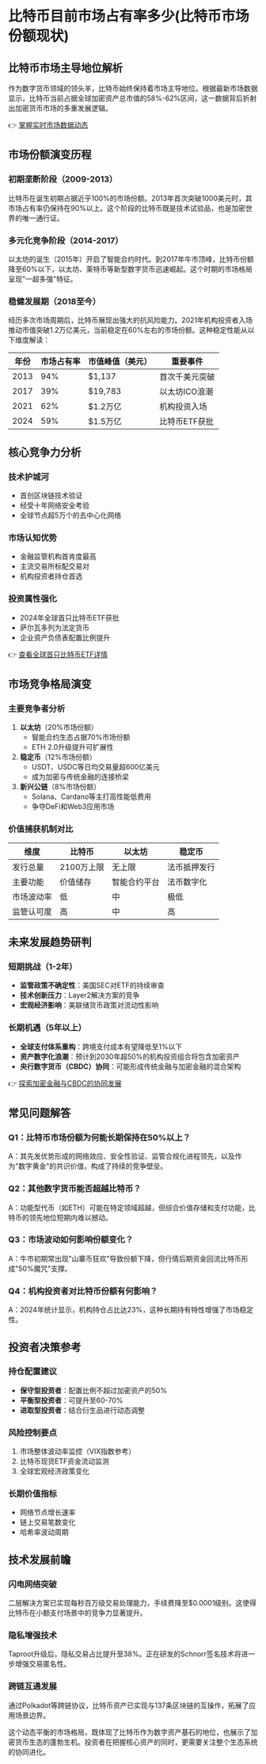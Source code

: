 # 比特币目前市场占有率多少(比特币市场份额现状)

## 比特币市场主导地位解析

作为数字货币领域的领头羊，比特币始终保持着市场主导地位。根据最新市场数据显示，比特币当前占据全球加密资产总市值的58%-62%区间，这一数据背后折射出加密货币市场的多重发展逻辑。

👉 [掌握实时市场数据动态](https://bit.ly/okx_welcome)

## 市场份额演变历程

### 初期垄断阶段（2009-2013）
比特币在诞生初期占据近乎100%的市场份额。2013年首次突破1000美元时，其市场占有率仍保持在90%以上。这个阶段的比特币既是技术试验品，也是加密世界的唯一通行证。

### 多元化竞争阶段（2014-2017）
以太坊的诞生（2015年）开启了智能合约时代。到2017年牛市顶峰，比特币份额降至60%以下，以太坊、莱特币等新型数字货币迅速崛起。这个时期的市场格局呈现"一超多强"特征。

### 稳健发展期（2018至今）
经历多次市场周期后，比特币展现出强大的抗风险能力。2021年机构投资者入场推动市值突破1.2万亿美元，当前稳定在60%左右的市场份额。这种稳定性能从以下维度解读：

| 年份 | 市场占有率 | 市值峰值（美元） | 重要事件 |
|------|------------|------------------|----------|
| 2013 | 94%        | $1,137           | 首次千美元突破 |
| 2017 | 39%        | $19,783          | 以太坊ICO浪潮 |
| 2021 | 62%        | $1.2万亿         | 机构投资入场 |
| 2024 | 59%        | $1.5万亿         | 比特币ETF获批 |

## 核心竞争力分析

### 技术护城河
- 首创区块链技术验证
- 经受十年网络安全考验
- 全球节点超5万个的去中心化网络

### 市场认知优势
- 金融监管机构首肯度最高
- 主流交易所标配交易对
- 机构投资者持仓首选

### 投资属性强化
- 2024年全球首只比特币ETF获批
- 萨尔瓦多列为法定货币
- 企业资产负债表配置比例提升

👉 [查看全球首只比特币ETF详情](https://bit.ly/okx_welcome)

## 市场竞争格局演变

### 主要竞争者分析
1. **以太坊**（20%市场份额）
   - 智能合约生态占据70%市场份额
   - ETH 2.0升级提升可扩展性
2. **稳定币**（12%市场份额）
   - USDT、USDC等日均交易量超600亿美元
   - 成为加密与传统金融的连接桥梁
3. **新兴公链**（8%市场份额）
   - Solana、Cardano等主打高性能低费用
   - 争夺DeFi和Web3应用市场

### 价值捕获机制对比
| 维度        | 比特币          | 以太坊          | 稳定币          |
|-------------|----------------|----------------|----------------|
| 发行总量    | 2100万上限     | 无上限         | 法币抵押发行   |
| 主要功能    | 价值储存       | 智能合约平台   | 法币数字化     |
| 市场波动率  | 低             | 中             | 极低           |
| 监管认可度  | 高             | 中             | 高             |

## 未来发展趋势研判

### 短期挑战（1-2年）
- **监管政策不确定性**：美国SEC对ETF的持续审查
- **技术创新压力**：Layer2解决方案的竞争
- **宏观经济影响**：美联储货币政策对流动性影响

### 长期机遇（5年以上）
- **全球支付体系重构**：跨境支付成本有望降低至1%以下
- **资产数字化浪潮**：预计到2030年超50%的机构投资组合将包含加密资产
- **央行数字货币（CBDC）协同**：可能形成传统金融与加密金融的混合架构

👉 [探索加密金融与CBDC的协同发展](https://bit.ly/okx_welcome)

## 常见问题解答

### Q1：比特币市场份额为何能长期保持在50%以上？
A：其先发优势形成的网络效应、安全性验证、监管合规化进程领先，以及作为"数字黄金"的共识价值，构成了持续的竞争壁垒。

### Q2：其他数字货币能否超越比特币？
A：功能型代币（如ETH）可能在特定领域超越，但综合价值存储和支付功能，比特币的领先地位短期内难以撼动。

### Q3：市场波动如何影响份额变化？
A：牛市初期常出现"山寨币狂欢"导致份额下降，但行情后期资金回流比特币形成"50%魔咒"支撑。

### Q4：机构投资者对比特币份额有何影响？
A：2024年统计显示，机构持仓占比达23%，这种长期持有特性增强了市场稳定性。

## 投资者决策参考

### 持仓配置建议
- **保守型投资者**：配置比例不超过加密资产的50%
- **平衡型投资者**：可提升至60-70%
- **进取型投资者**：结合衍生品进行动态调整

### 风险控制要点
1. 市场整体波动率监控（VIX指数参考）
2. 比特币现货ETF资金流动监测
3. 全球宏观经济政策变化

### 长期价值指标
- 网络节点增长速率
- 链上交易笔数变化
- 哈希率波动周期

## 技术发展前瞻

### 闪电网络突破
二层解决方案已实现每秒百万级交易处理能力，手续费降至$0.0001级别。这使得比特币在小额支付场景中的竞争力显著提升。

### 隐私增强技术
Taproot升级后，隐私交易占比提升至38%。正在研发的Schnorr签名技术将进一步增强交易匿名性。

### 跨链互通发展
通过Polkadot等跨链协议，比特币资产已实现与137条区块链的互操作，拓展了应用场景边界。

这个动态平衡的市场格局，既体现了比特币作为数字资产基石的地位，也展示了加密货币生态的蓬勃生机。投资者在把握核心资产的同时，更需要关注整个生态系统的协同进化。